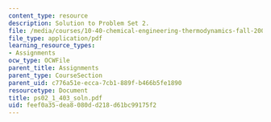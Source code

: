 ```yaml
---
content_type: resource
description: Solution to Problem Set 2.
file: /media/courses/10-40-chemical-engineering-thermodynamics-fall-2003/feef0a35dea8080dd218d61bc99175f2_ps02_1_403_soln.pdf
file_type: application/pdf
learning_resource_types:
- Assignments
ocw_type: OCWFile
parent_title: Assignments
parent_type: CourseSection
parent_uid: c776a51e-ecca-7cb1-889f-b466b5fe1890
resourcetype: Document
title: ps02_1_403_soln.pdf
uid: feef0a35-dea8-080d-d218-d61bc99175f2
---
```

